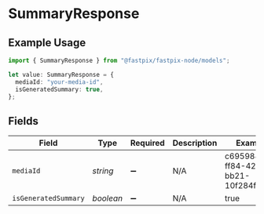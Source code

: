 # SummaryResponse

## Example Usage

```typescript
import { SummaryResponse } from "@fastpix/fastpix-node/models";

let value: SummaryResponse = {
  mediaId: "your-media-id",
  isGeneratedSummary: true,
};
```

## Fields

| Field                                | Type                                 | Required                             | Description                          | Example                              |
| ------------------------------------ | ------------------------------------ | ------------------------------------ | ------------------------------------ | ------------------------------------ |
| `mediaId`                            | *string*                             | :heavy_minus_sign:                   | N/A                                  | c695988b-ff84-42ae-bb21-10f284fedb0e |
| `isGeneratedSummary`                 | *boolean*                            | :heavy_minus_sign:                   | N/A                                  | true                                 |